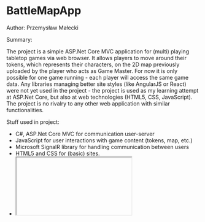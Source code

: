 # BattleMapApp

Author: Przemysław Małecki

Summary:
  
  The project is a simple ASP.Net Core MVC application for (multi) playing tabletop games via web browser. It allows players to move around their tokens, which represents their characters, on the 2D map previously uploaded by the player who acts as Game Master. For now it is only possible for one game running  - each player will access the same game data. Any libraries managing better site styles (like AngularJS or React) were not yet used in the project - the project is used as my learning attempt at ASP.Net Core, but also at web technologies (HTML5, CSS, JavaScript). The project is no rivalry to any other web application with similar functionalities.

Stuff used in project:
- C#, ASP.Net Core MVC for communication user-server
- JavaScript for user interactions with game content (tokens, map, etc.)
- Microsoft SignalR library for handling communication between users
- HTML5 and CSS for (basic) sites.
- <iframe> for handling server responses
- Model binding for uploading players data, game data, tokens data
- SQL and Entity Framework for database storing game data and token data (not yet included)

Features:
  
  - Game Master can browse map (saved in .png or .jpg format) to the site.
  - Game Master can place "fog of war" on the map to hide parts of map or enemies from view of players.
  - Game Master can scale map, so everyone can know what distance is between various points on the map.
  - Game Master can show and hide grid that is visible to every player, in order to help them see distances.
  - Game Master can upload map, its scale and fog of war to the server for others players to download to their browsers.
  - Game Master can create new tokens, store their templates, place those tokens on the map and assign them to players. (not yet implemented)
  - Game Master can kick players out from the game. (not yet implemented)
  - Every player can move tokens that are assigned to them (Game Master can move every token by default). (not yet implemented)
  - Upon moving tokens, distance traveled is displayed to every player in order to help maintain movement. (not yet implemented)
  - Chat. (not yet implemented)
  - Rolling dice simulator. (not yet implemented)
  
  

